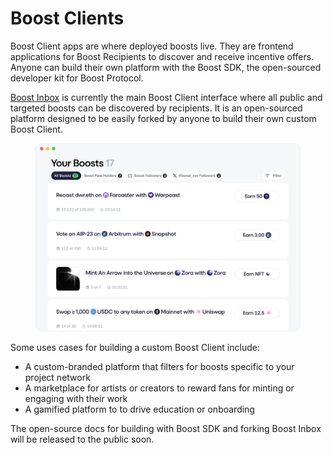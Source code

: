 # Boost Clients

Boost Client apps are where deployed boosts live. They are frontend applications for Boost Recipients to discover and receive incentive offers. Anyone can build their own platform with the Boost SDK, the open-sourced developer kit for Boost Protocol.

[Boost Inbox](https://inbox.boost.xyz/) is currently the main Boost Client interface where all public and targeted boosts can be discovered by recipients. It is an open-sourced platform designed to be easily forked by anyone to build their own custom Boost Client.

<figure><img src="../../.gitbook/assets/homepage-example (1).webp" alt=""><figcaption></figcaption></figure>

Some uses cases for building a custom Boost Client include:

* A custom-branded platform that filters for boosts specific to your project network
* A marketplace for artists or creators to reward fans for minting or engaging with their work
* A gamified platform to to drive education or onboarding

The open-source docs for building with Boost SDK and forking Boost Inbox will be released to the public soon.

